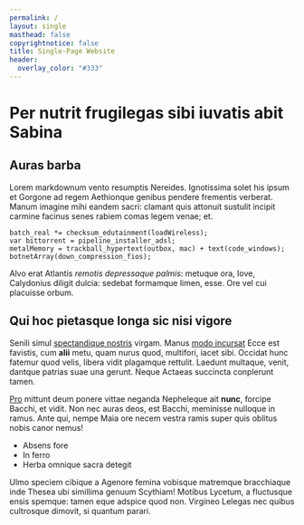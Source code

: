 ```yaml
---
permalink: /
layout: single
masthead: false
copyrightnotice: false
title: Single-Page Website
header:
  overlay_color: "#333"
---
```


# Per nutrit frugilegas sibi iuvatis abit Sabina

## Auras barba

Lorem markdownum vento resumptis Nereides. Ignotissima solet his ipsum et
Gorgone ad regem Aethionque genibus pendere frementis verberat. Manum imagine
mihi eandem sacri: clamant quis attonuit sustulit incipit carmine facinus senes
rabiem comas legem venae; et.

    batch_real *= checksum_edutainment(loadWireless);
    var bittorrent = pipeline_installer_adsl;
    metalMemory = trackball_hypertext(outbox, mac) + text(code_windows);
    botnetArray(down_compression_fios);

Alvo erat Atlantis *remotis depressaque palmis*: metuque ora, Iove, Calydonius
diligit dulcia: sedebat formamque limen, esse. Ore vel cui placuisse orbum.

## Qui hoc pietasque longa sic nisi vigore

Senili simul [spectandique nostris](http://vela.org/lectodryadas.html) virgam.
Manus [modo incursat](http://inmemores.org/) Ecce est favistis, cum **alii**
metu, quam nurus quod, multifori, iacet sibi. Occidat hunc fatemur quod velis,
libera vidit plagamque rettulit. Laedunt multaque, venit, dantque patrias suae
una gerunt. Neque Actaeas succincta conplerunt tamen.

[Pro](http://www.et.com/) mittunt deum ponere vittae neganda Nepheleque ait
**nunc**, forcipe Bacchi, et vidit. Non nec auras deos, est Bacchi, meminisse
nulloque in ramus. Ante qui, nempe Maia ore necem vestra ramis super quis
oblitus nobis canor nemus!

- Absens fore
- In ferro
- Herba omnique sacra detegit

Ulmo speciem cibique a Agenore femina vobisque matremque bracchiaque inde Thesea
ubi simillima genuum Scythiam! Motibus Lycetum, a fluctusque ensis spemque:
tamen eque adspice quod non. Virgineo Lelegas nec quibus cultrosque dimovit, si
quantum parari.